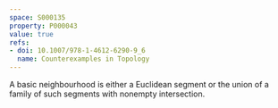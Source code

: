 ```yaml
---
space: S000135
property: P000043
value: true
refs:
- doi: 10.1007/978-1-4612-6290-9_6
  name: Counterexamples in Topology
---
```


A basic neighbourhood is either a Euclidean segment or the union of a family of such segments with nonempty intersection.
